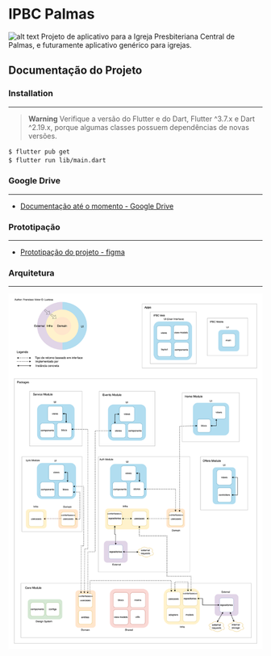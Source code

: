 # IPBC Palmas
![alt text](https://github.com/victor-lustosa/ipbc-palmas-flutter/blob/develop/docs/IPB-banner.png)
Projeto de aplicativo para a Igreja Presbiteriana Central de Palmas, e futuramente aplicativo genérico para igrejas.

## Documentação do Projeto

### Installation
---

> **Warning**
> Verifique a versão do Flutter e do Dart, Flutter ^3.7.x e Dart ^2.19.x, porque algumas classes possuem dependências de novas versões.

```bash
$ flutter pub get
$ flutter run lib/main.dart
```

### Google Drive
---
- [Documentação até o momento - Google Drive](https://drive.google.com/drive/folders/14hMQTKQDkKlj2iBuQUMvcYcF_1K0i79o?usp=sharing)

### Prototipação
---
- [Prototipação do projeto - figma](https://www.figma.com/file/ynwf4IxDmaymB1RfynJdow/IPB-app-0.0.4?t=fiow2g3IIoUpaiY1-0)

### Arquitetura
---
![alt text](https://github.com/victor-lustosa/ipbc-palmas-flutter/blob/develop/docs/arquitetura-frontend-ipb.png)

